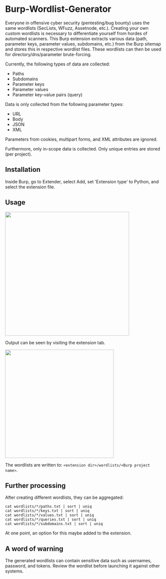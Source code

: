 # Burp-Wordlist-Generator
Everyone in offensive cyber security (pentesting/bug bounty) uses the same wordlists (SecLists, WFuzz, Assetnode, etc.). Creating your own custom wordlists is necessary to differentiate yourself from hordes of automated scanners. This Burp extension extracts various data (path, parameter keys, parameter values, subdomains, etc.) from the Burp sitemap and stores this in respective wordlist files. These wordlists can then be used for directory/dns/parameter brute-forcing.

Currently, the following types of data are collected:
- Paths
- Subdomains
- Parameter keys
- Parameter values
- Parameter key-value pairs (query)

Data is only collected from the following parameter types:
- URL
- Body
- JSON
- XML

Parameters from cookies, multipart forms, and XML attributes are ignored.

Furthermore, only in-scope data is collected. Only unique entries are stored (per project).

## Installation
Inside Burp, go to Extender, select Add, set 'Extension type' to Python, and select the extension file.

## Usage

<img src="https://user-images.githubusercontent.com/23482322/131515915-43f105e1-7f9f-47c0-b53c-8975eaa1b4d1.png" height="400">


Output can be seen by visiting the extension tab.

<img src="https://user-images.githubusercontent.com/23482322/131516719-e33a90c9-6c5f-4157-a700-8cdd15de6b33.png" height="350">

The wordlists are written to: `<extension dir>/wordlists/<Burp project name>`.

## Further processing

After creating different wordlists, they can be aggregated:
```
cat wordlists/*/paths.txt | sort | uniq
cat wordlists/*/keys.txt | sort | uniq
cat wordlists/*/values.txt | sort | uniq
cat wordlists/*/queries.txt | sort | uniq
cat wordlists/*/subdomains.txt | sort | uniq
```

At one point, an option for this maybe added to the extension.

## A word of warning
The generated wordlists can contain sensitive data such as usernames, password, and tokens. Review the wordlist before launching it against other systems.

